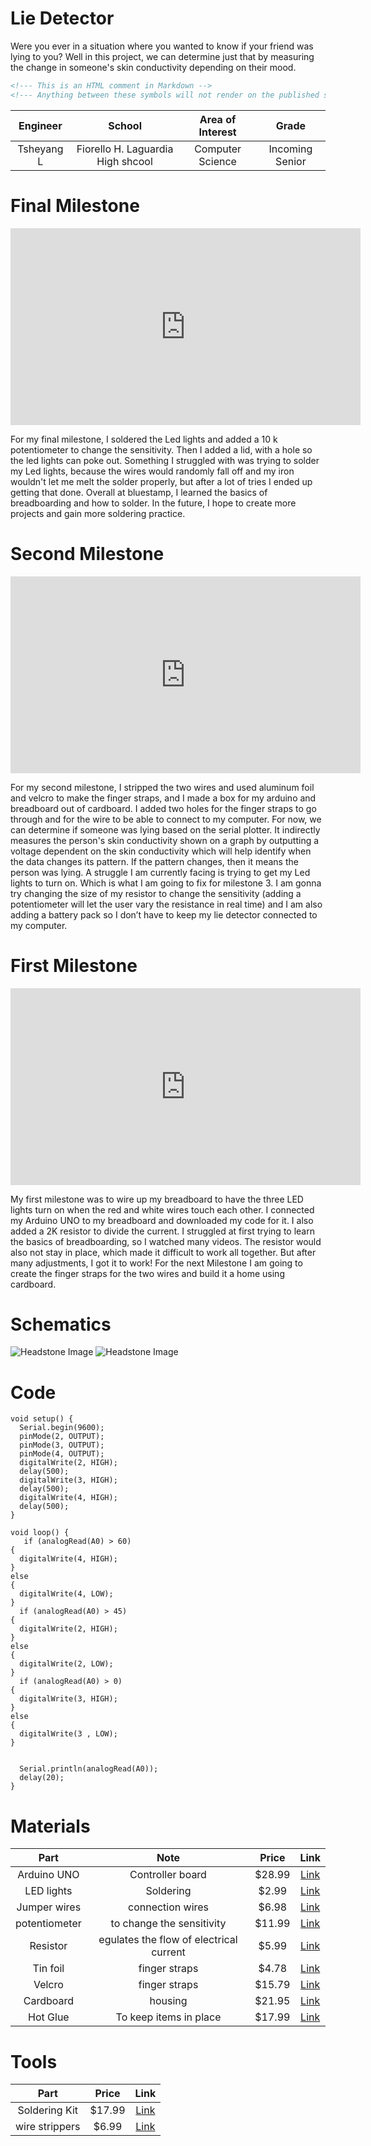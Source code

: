 # Lie Detector 
Were you ever in a situation where you wanted to know if your friend was lying to you? Well in this project, we can determine just that by measuring the change in someone's skin conductivity depending on their mood. 

```HTML 
<!--- This is an HTML comment in Markdown -->
<!--- Anything between these symbols will not render on the published site -->
```

| **Engineer** | **School** | **Area of Interest** | **Grade** |
|:--:|:--:|:--:|:--:|
| Tsheyang L | Fiorello H. Laguardia High shcool | Computer Science | Incoming Senior
  
# Final Milestone

<iframe width="560" height="315" src="https://www.youtube.com/embed/D9mpzIhttk4" title="YouTube video player" frameborder="0" allow="accelerometer; autoplay; clipboard-write; encrypted-media; gyroscope; picture-in-picture; web-share" allowfullscreen></iframe>

For my final milestone, I soldered the Led lights and added a 10 k potentiometer to change the sensitivity. Then I added a lid, with a hole so the led lights can poke out. Something I struggled with was trying to solder my Led lights, because the wires would randomly fall off and my iron wouldn't let me melt the solder properly, but after a lot of tries I ended up getting that done. Overall at bluestamp, I learned the basics of breadboarding and how to solder. In the future, I hope to create more projects and gain more soldering practice.


# Second Milestone

<iframe width="560" height="315" src="https://www.youtube.com/embed/PkrtjiQfmDU" title="YouTube video player" frameborder="0" allow="accelerometer; autoplay; clipboard-write; encrypted-media; gyroscope; picture-in-picture; web-share" allowfullscreen></iframe>

For my second milestone, I stripped the two wires and used aluminum foil and velcro to make the finger straps, and I made a box for my arduino and breadboard out of cardboard. I added two holes for the finger straps to go through and for the wire to be able to connect to my computer. For now, we can determine if someone was lying based on the serial plotter. It indirectly measures the person's skin conductivity shown on a graph by outputting a voltage dependent on the skin conductivity which will help identify when the data changes its pattern. If the pattern changes, then it means the person was lying. A struggle I am currently facing is trying to get my Led lights to turn on. Which is what I am going to fix for milestone 3. I am gonna try changing the size of my resistor to change the sensitivity (adding a potentiometer will let the user vary the resistance in real time) and I am also adding a battery pack so I don’t have to keep my lie detector connected to my computer. 


# First Milestone

<iframe width="560" height="315" src="https://www.youtube.com/embed/t69B1PQtK7U" title="YouTube video player" frameborder="0" allow="accelerometer; autoplay; clipboard-write; encrypted-media; gyroscope; picture-in-picture; web-share" allowfullscreen></iframe>

My first milestone was to wire up my breadboard to have the three LED lights turn on when the red and white wires touch each other. I connected my Arduino UNO to my breadboard and downloaded my code for it. I also added a 2K resistor to divide the current. I struggled at first trying to learn the basics of breadboarding, so I watched many videos. The resistor would also not stay in place, which made it difficult to work all together. But after many adjustments, I got it to work! For the next Milestone I am going to create the finger straps for the two wires and build it a home using cardboard.


# Schematics 
![Headstone Image](Screenshot-2023-07-26-at-10.26.47-AM.PNG)
![Headstone Image](IMG-9776.JPG)

# Code

```Arduino
void setup() {
  Serial.begin(9600);
  pinMode(2, OUTPUT);
  pinMode(3, OUTPUT);
  pinMode(4, OUTPUT);
  digitalWrite(2, HIGH);
  delay(500);
  digitalWrite(3, HIGH);
  delay(500);
  digitalWrite(4, HIGH);
  delay(500);
}

void loop() {
   if (analogRead(A0) > 60)
{
  digitalWrite(4, HIGH);
}
else
{
  digitalWrite(4, LOW);
}
  if (analogRead(A0) > 45)
{
  digitalWrite(2, HIGH);
}
else
{
  digitalWrite(2, LOW);
}
  if (analogRead(A0) > 0)
{
  digitalWrite(3, HIGH);
}
else
{
  digitalWrite(3 , LOW);
}

  
  Serial.println(analogRead(A0));
  delay(20);
}
```

# Materials

| **Part** | **Note** | **Price** | **Link** |
|:--:|:--:|:--:|:--:|
| Arduino UNO | Controller board  | $28.99 | <a href="https://www.amazon.com/Arduino-A000066-ARDUINO-UNO-R3/dp/B[008GRTSV6/"> Link </a> |
| LED lights | Soldering | $2.99 | <a href="https://www.banggood.com/200Pcs-3MM-LED-Light-Assorted-Kit-Red-Green-Blue-Yellow-White-DIY-LEDs-Set-p-1018612.html?p=3S161310753936201705&cur_warehouse=CN/"> Link </a> |
| Jumper wires | connection wires | $6.98 | <a href="https://www.amazon.com/Elegoo-EL-CP-004-Multicolored-Breadboard-arduino/dp/B01EV70C78)/"> Link </a> |
| potentiometer | to change the sensitivity | $11.99 | <a href="https://www.amazon.com/Swpeet-Potentiometer-Assortment-Multiturn-HighPrecision/dp/B07ZKK6T8S/ref=sr_1_1_sspacrid=3U5FBULMX91HC&keywords=potentiometer%2Bkit&qid=1691786783&sprefix=potentiometer%2Bkit%2Caps%2C86&sr=8-1-spons&sp_csd=d2lkZ2V0TmFtZT1zcF9hdGY&th=1/"> Link </a> |
| Resistor | egulates the flow of electrical current  | $5.99 | <a href="https://www.amazon.com/MCIGICM-Values-Resistor-Assortment-Resistors/dp/B06WRQS97C/ref=sr_1_4?keywords=resistor&qid=1691787431&sr=8-4/"> Link </a> |
| Tin foil  | finger straps | $4.78 | <a href="https://www.amazon.com/Reynolds-Wrap-Heavy-Aluminum-Square/dp/B0014D0TB2/ref=sr_1_2_sspa?crid=UUODJH4VSJ25&keywords=tin+foil&qid=1691787565&sprefix=tin+foil%2Caps%2C113&sr=8-2-spons&sp_csd=d2lkZ2V0TmFtZT1zcF9hdGY&psc=1/"> Link </a> |
| Velcro| finger straps | $15.79 | <a href="https://www.amazon.com/Sticky-Fastener-Adhesive-Crafting-Organization/dp/B08KP577YY/ref=sr_1_1_sspa?crid=316TJ4DQA33OJ&keywords=velcro&qid=1691787730&sprefix=velcro%2Caps%2C134&sr=8-1-spons&sp_csd=d2lkZ2V0TmFtZT1zcF9hdGY&th=1/"> Link </a> |
| Cardboard | housing | $21.95 | <a href="https://www.amazon.com/Corrugated-Cardboard-Packaging-Gift-Boutique/dp/B08JQQ8TRJ/ref=sr_1_1_sspa?crid=3VZ8S8TRMR21E&keywords=cardboard&qid=1691787959&sprefix=cardb%2Caps%2C121&sr=8-1-spons&sp_csd=d2lkZ2V0TmFtZT1zcF9hdGY&psc=1/"> Link </a> |
| Hot Glue | To keep items in place | $17.99 | <a href="https://www.amazon.com/Gorilla-8401509-Hot-Glue-Sticks/dp/B07K791YRP/ref=sr_1_6?crid=17NBOA7WEMV7T&keywords=hot%2Bglue%2Bgun&qid=1691788018&sprefix=hot%2Bglue%2B%2Caps%2C100&sr=8-6&th=1/"> Link </a> |


# Tools

| **Part** | **Price** | **Link** |
|:--:|:--:|:--:|
| Soldering Kit | $17.99 | <a href="https://www.amazon.com/Soldering-Iron-Kit-Temperature-Desoldering/dp/B07S61WT16/"> Link </a> |
| wire strippers | $6.99 | <a href="https://www.amazon.com/gp/product/B097STWW4Q/ref=ox_sc_act_title_1?smid=AZ0MMPOLVYF3T&psc=1/"> Link </a> |
